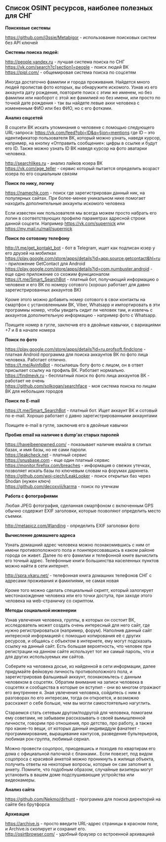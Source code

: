 <h2>Список OSINT ресурсов, наиболее полезных для СНГ</h2>

<b>Поисковые системы</b>

https://github.com/j3ssie/Metabigor - использование поисковых систем без API ключей

<b>Системы поиска людей:</b>

http://people.yandex.ru - лучшая система поиска по СНГ<br>
https://vk.com/search?c[section]=people - поиск людей ВК<br>
https://pipl.com/ - общемировая система поиска по соцсетям

Иногда достаточно фамилии и города проживания. Найдется много людей пролистав фото которых, вы обнаружите искомого. Узнав из его аккаунта дату рождения, повторите поиск с этим же именем, но без фамилии или наоборот с этой же фамилией но без имени, или просто по точной дате рождения - так вы найдете левые акки человека с измененным ФИО или без ФИО, но с его фотками.

<b>Анализ соцсетей</b>

В соцсети ВК искать упоминания о человеке с помощью следующего URL-запроса: https://vk.com/feed?obj=ID&q=§ion=mentions где ID – это идентификатор пользователя ВК, который можно узнать, наведя курсор, например, на кнопку «Отправить сообщение»: цифры в ссылке и будут его ID. Также можно узнать ID ВК наведя курсор на фото аватарки человека.

http://searchlikes.ru - анализ лайков юзера ВК<br>
https://vk.com/age_teller - сервис который пытается определить возраст юзера по его социальным связям 

<b>Поиск по нику, логину</b>

https://namechk.com - поиск где зарегистрирован данный ник, на популярных сайтах. При более-менее уникальном нике помогает находить дополнительные аккаунты искомого человека

Если известен ник пользователя мы всегда можем просто набрать его логин в соответствующих профилю параметрах адресной строки данной соцсети. Например https://vk.com/supernick или https://my.mail.ru/mail/supernick

<b>Поиск по сотовому телефону</b>

http://t.me/get_kontakt_bot - бот в Telegram, ищет как подписан юзер у его друзей на мобилках<br>
https://play.google.com/store/apps/details?id=app.source.getcontact&hl=ru - приложение GetContact для Android<br>
https://play.google.com/store/apps/details?id=com.numbuster.android - еще одно приложение со схожим функционалом<br>
https://t.me/Smart_SearchBot - платный бот, получающий информацию о человеке и его ВК по номеру сотового (хорошо работает для давно зарегистрированных аккаунтов ВК)

Кроме этого можно добавить номер сотового в свои контакты на смартфон с установленными ВК, Viber, Whatsapp и импортировать в эти программы номер, чтобы увидеть сидит ли человек там, и извлечь с аккаунтов дополнительную информацию - например фото с Whatsapp.

Поищите номер в гугле, заключив его в двойные кавычки, с вариациями +7 и 8 в начале номера

<b>Поиск по фото</b>

https://play.google.com/store/apps/details?id=ru.profsoft.findclone - платная Android программа для поиска аккаунтов ВК по фото лица человека. Работает отлично.<br>
https://t.me/AvinfoBot - посылаешь боту фото с лицом, он в ответ присылает ссылку на профиль ВК. Работает нормально.<br>
https://findmevk.ru - бесплатный поиск по фото лица аккаунтов ВК - работает не очень<br>
https://github.com/solkogan/searchface - моя система поиска по лицам ВК для небольших городов

<b>Поиск по E-mail</b>

https://t.me/Smart_SearchBot - платный бот. Ищет аккаунт ВК и сотовый по e-mail. Хорошо работает с давно зарегистрированными аккаунтами

Поищите e-mail в гугле, заключив его в двойные кавычки

<b>Пробив email на наличие в dump’ах старых паролей</b>

https://haveibeenpwned.com/ - показывает наличие емайла в слитых базах, и имя базы, но не сами пароли.<br>
https://leakcheck.net - платный сервис</br>
https://snusbase.com - еще один платный сервис<br>
https://monitor.firefox.com/breaches - информация о свежих утечках, позволяет искать базы по ключевым словам на форумах даркнета.<br>
https://github.com/woj-ciech/LeakLooker - поиск открытых баз через Shodan (нужен ключ)<br>
https://github.com/decoxviii/karma - поиск по утечкам

<b>Работа с фотографиями</b>

Любая JPEG фотография, сделанная смартфоном с включенным GPS обычно содержит EXIF заголовки, которые позволяют определить место съемки. 

http://metapicz.com/#landing - определить EXIF заголовки фото

<b>Вычисление домашнего адреса</b>

Узнать домашний адрес человека можно познакомившись с ним от имени противоположного пола и поинтересовавшись в каком районе города он живет. Далее по его фамилии и телефонной книге вычислить его точный адрес. Телефонные книги большинства населенных пунктов можно найти в сети интернет.

http://spra.vkaru.net/ - телефонная книга домашних телефонов СНГ с адресами проживания и фамилиями, не самая новая

Кроме того можно сделать специальный скрипт, который залогирует местонахождение человека или его точки доступа, при заходе этого человека на web-страничку со скриптом.

<b>Методы социальной инженерии</b>

Узнав увлечения человека, группы, в которых он состоит ВК, исследователь может создать очень интересный для него сайт, где нужно регистрироваться (например, форум). Наполнив данный сайт интересной информацией с помощью копирования её с других ресурсов, и общаясь с объектом в интернете, ему могут подсказать ссылку на данный сайт. Есть большая вероятность, что человек при регистрации на данном сайте использует тот же самый пароль, что и для других используемых им сайтов. 

Соберите на человека досье, из найденной в сети информации, далее придумайте фейковую личность противоположного пола, и зарегистрировав фальшивый аккаунт, познакомьтесь с данным человеком в соцсетях. Обратим внимание на записи человека в соцсетях и сообщества в которые он вступил - они во многом отражают его внутреннее я. Зная увлечения человека, сойдитесь с ним в разговорах по его интересам, тогда он откроется, и возможно расскажет о себе больше, чем вы могли самостоятельно нагуглить. 

Стараемся стать сетевым другом/подругой для человека, помогаем ему советами, не забываем рассказывать о своей вымышленной личности, говорим про отношения, про детство, про работу, а также про какие-то вещи, от которых данный индивиддум фанатеет - программирование, выращивание кактусов, разведение бультерьеров, любимая рок-группа, любимый сериал.

Можно провести соцопрос, приодевшись и походив по квартирам его дома с официальной папочкой с бланками.. Если повезет, под видом соцопроса с красивой анкетой можно проникнуть в жилище объекта, получить ответы на некоторые вопросы, которые он сам заполнит в анкету. Помните, что подобным образом, случайные визитеры могут установить в вашем доме подслушивающие устройства или видеокамеры.

<b>Анализ сайта</b>

https://github.com/Nekmo/dirhunt -  программа для поиска директорий на сайте без брутфорса

<b>Архивация</b>

https://archive.is - просто введите URL-адрес страницы в красном поле, и Archive.is скопирует и сохранит его. <br>
http://osirtbrowser.com/ - удобный браузер со встроенной архивацией
